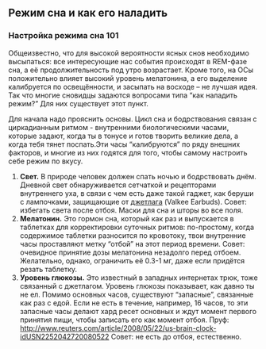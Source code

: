 ## Режим сна и как его наладить

### Настройка режима сна 101

Общеизвестно, что для высокой вероятности ясных снов необходимо высыпаться: все интересующие нас события происходят в REM-фазе сна, а её продолжительность под утро возрастает. Кроме того, на ОСы положительно влияет высокий уровень мелатонина, а его выделение калибруется по освещённости, и засыпать на восходе – не лучшая идея. Так что многие сновидцы задаются вопросами типа “как наладить режим?” Для них существует этот пункт. 

Для начала надо прояснить основы. Цикл сна и бодрствования связан с циркадианным ритмом - внутренними биологическими часами, которые задают, когда ты в тонусе и готов творить великие дела, а когда тебя тянет поспать.Эти часы “калибруются” по ряду внешних факторов, и многие из них годятся для того, чтобы самому настроить себе режим по вкусу.

1. **Свет.** В природе человек должен спать ночью и бодрствовать днём. Дневной свет обнаруживается сетчаткой и рецепторами внутреннего уха, в связи с чем есть даже такой гаджет, как беруши с лампочками, защищающие от [джетлага](https://ru.wikipedia.org/wiki/Джетлаг) (Valkee Earbuds).
Совет: избегать света после отбоя. Маски для сна и шторы во все поля.
2. **Мелатонин.** Это гормон сна, который как раз и выпускается в таблетках для корректировки суточных ритмов: по-простому, когда содержимое таблетки разносится по кровотоку, твои внутренние часы проставляют метку “отбой” на этот период времени.
Совет: очевидное принятие дозы мелатонина незадолго перед отбоем. Желательно, однако, ограничить её 0.3-1 мг, даже если придётся резать таблетку.
3. **Уровень глюкозы.** Это известный в западных интернетах трюк, тоже связанный с джетлагом. Уровень глюкозы показывает, как давно ты не ел. Помимо основных часов, существуют “запасные”, связанные как раз с едой. Если не есть в течение, например, 16 часов, то эти запасные часы делают хард ресет основных и ждут момент первого принятия пищи, чтобы записать его как момент отбоя. Пруф: http://www.reuters.com/article/2008/05/22/us-brain-clock-idUSN2252042720080522
Совет: не есть до отбоя, естественно.
